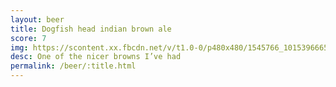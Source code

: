 ```yaml
---
layout: beer
title: Dogfish head indian brown ale
score: 7
img: https://scontent.xx.fbcdn.net/v/t1.0-0/p480x480/1545766_10153966653998745_8815895665252384924_n.jpg?oh=488ee85c06b9468b0223e9750cb88ee2&oe=588F311C
desc: One of the nicer browns I’ve had
permalink: /beer/:title.html
---
```

